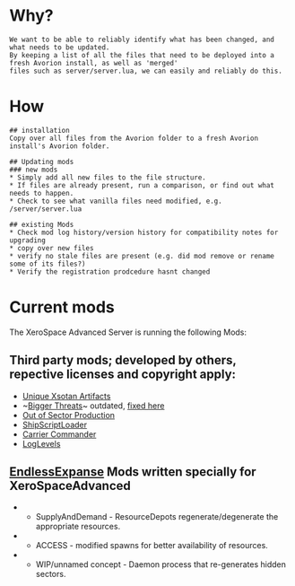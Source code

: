 # Why?
	We want to be able to reliably identify what has been changed, and what needs to be updated.
	By keeping a list of all the files that need to be deployed into a fresh Avorion install, as well as 'merged'
	files such as server/server.lua, we can easily and reliably do this.

# How
	## installation
	Copy over all files from the Avorion folder to a fresh Avorion install's Avorion folder.

	## Updating mods
	### new mods
	* Simply add all new files to the file structure.
	* If files are already present, run a comparison, or find out what needs to happen.
	* Check to see what vanilla files need modified, e.g. /server/server.lua

	## existing Mods
	* Check mod log history/version history for compatibility notes for upgrading
	* copy over new files
	* verify no stale files are present (e.g. did mod remove or rename some of its files?)
	* Verify the registration prodcedure hasnt changed

# Current mods
 The XeroSpace Advanced Server is running the following Mods:

## Third party mods; developed by others, repective licenses and copyright apply:

 * [Unique Xsotan Artifacts](https://www.avorion.net/forum/index.php?topic=1918.0)
 * ~[Bigger Threats](https://www.avorion.net/forum/index.php/topic,3936.msg22279.html#msg22279)~ outdated, [fixed here](https://github.com/Joeppie/AvorionModFixes/tree/master/BetterThreats_v1.1)
 * [Out of Sector Production](https://www.avorion.net/forum/index.php?topic=1322.0)
 * [ShipScriptLoader](http://www.avorion.net/forum/index.php/topic,3918.0.html)
 * [Carrier Commander](http://www.avorion.net/forum/index.php/topic,4268.0.html)
 * [LogLevels](https://github.com/dirtyredz/LogLevels)

 ## [EndlessExpanse]() Mods written specially for XeroSpaceAdvanced
 * - SupplyAndDemand - ResourceDepots regenerate/degenerate the appropriate resources.
 * - ACCESS - modified spawns for better availability of resources.
 * - WIP/unnamed concept - Daemon process that re-generates hidden sectors.

